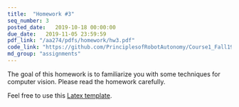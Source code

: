 ```yaml
---
title:  "Homework #3"
seq_number: 3
posted_date:   2019-10-18 00:00:00
due_date:   2019-11-05 23:59:59
pdf_link: "/aa274/pdfs/homework/hw3.pdf"
code_link: "https://github.com/PrinciplesofRobotAutonomy/Course1_Fall19_HW3"
md_group: "assignments"
---
```


The goal of this homework is to familiarize you with some techniques for computer vision. Please read the homework carefully.

Feel free to use this [Latex template](/aa274/pdfs/homework/hw.tex).
